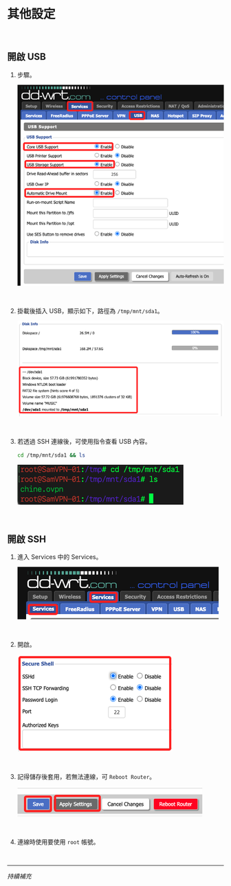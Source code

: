 # 其他設定

<br>

## 開啟 USB

1. 步驟。

    ![](images/img_32.png)

<br>

2. 掛載後插入 USB，顯示如下，路徑為 `/tmp/mnt/sda1`。

    ![](images/img_36.png)

<br>

3. 若透過 SSH 連線後，可使用指令查看 USB 內容。

    ```bash
    cd /tmp/mnt/sda1 && ls
    ```

    ![](images/img_37.png)

<br>

## 開啟 SSH

1. 進入 Services 中的 Services。

    ![](images/img_33.png)

<br>

2. 開啟。

    ![](images/img_34.png)

<br>

3. 記得儲存後套用，若無法連線，可 `Reboot Router`。

    ![](images/img_35.png)

<br>

4. 連線時使用要使用 `root` 帳號。

<br>

___

_持續補充_